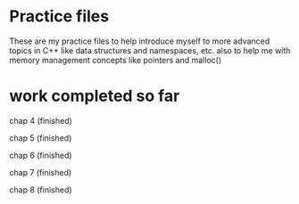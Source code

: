 # Practice files

These are my practice files to help introduce myself to more advanced topics in C++ like
data structures and namespaces, etc. also to help me with memory management concepts like pointers and malloc()


# work completed so far
chap 4 (finished)

chap 5 (finished)

chap 6 (finished)

chap 7 (finished)

chap 8 (finished)